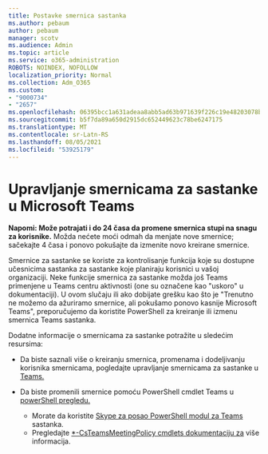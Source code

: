 ```yaml
---
title: Postavke smernica sastanka
ms.author: pebaum
author: pebaum
manager: scotv
ms.audience: Admin
ms.topic: article
ms.service: o365-administration
ROBOTS: NOINDEX, NOFOLLOW
localization_priority: Normal
ms.collection: Adm_O365
ms.custom:
- "9000734"
- "2657"
ms.openlocfilehash: 06395bcc1a631adeaa8abb5ad63b971639f226c19e48203078ba1097d43a50f8
ms.sourcegitcommit: b5f7da89a650d2915dc652449623c78be6247175
ms.translationtype: MT
ms.contentlocale: sr-Latn-RS
ms.lasthandoff: 08/05/2021
ms.locfileid: "53925179"
---
```

# <a name="manage-meeting-policies-in-microsoft-teams"></a>Upravljanje smernicama za sastanke u Microsoft Teams

**Napomi: Može potrajati i do 24 časa da promene smernica stupi na snagu za korisnike.** Možda nećete moći odmah da menjate nove smernice; sačekajte 4 časa i ponovo pokušajte da izmenite novo kreirane smernice.

Smernice za sastanke se koriste za kontrolisanje funkcija koje su dostupne učesnicima sastanka za sastanke koje planiraju korisnici u vašoj organizaciji. Neke funkcije smernica za sastanke možda još Teams primenjene u Teams centru aktivnosti (one su označene kao "uskoro" u dokumentaciji). U ovom slučaju ili ako dobijate grešku kao što je "Trenutno ne možemo da ažuriramo smernice, ali pokušamo ponovo kasnije Microsoft Teams", preporučujemo da koristite PowerShell za kreiranje ili izmenu smernica Teams sastanka. 

Dodatne informacije o smernicama za sastanke potražite u sledećim resursima:

- Da biste saznali više o kreiranju smernica, promenama i dodeljivanju korisnika smernicama, pogledajte upravljanje smernicama za sastanke u [Teams.](https://docs.microsoft.com/microsoftteams/meeting-policies-in-teams)

- Da biste promenili smernice pomoću PowerShell cmdlet Teams u [powerShell pregledu.](https://docs.microsoft.com/microsoftteams/teams-powershell-overview) 
    - Morate da koristite [Skype za posao PowerShell modul za Teams](https://docs.microsoft.com/skypeforbusiness/set-up-your-computer-for-windows-powershell/download-and-install-the-skype-for-business-online-connector) sastanka. 
    - Pregledajte [*-CsTeamsMeetingPolicy cmdlets dokumentaciju za](https://docs.microsoft.com/search/?search=CsTeamsMeetingPolicy&view=skype-ps) više informacija.

